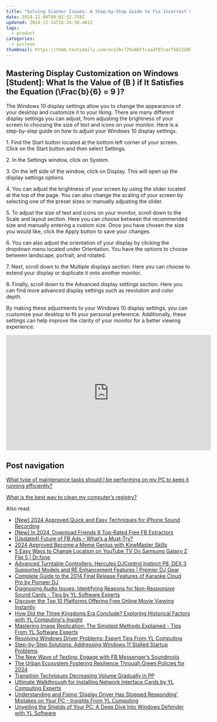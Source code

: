```yaml
---
title: "Solving Scanner Issues: A Step-by-Step Guide to Fix Incorrect Scans - YL Software Solutions"
date: 2024-12-08T00:02:32.758Z
updated: 2024-12-14T16:24:50.481Z
tags:
  - product
categories:
  - pcclean
thumbnail: https://thmb.techidaily.com/ece2bc720a8bffcaadf07cecfb821d8b916ae290e3a31814b743ae86fbbcc5dd.jpg
---
```


## Mastering Display Customization on Windows [Student]: What Is the Value of \(B \) if It Satisfies the Equation \(\Frac{b}{6} = 9 \)?

The Windows 10 display settings allow you to change the appearance of your desktop and customize it to your liking. There are many different display settings you can adjust, from adjusting the brightness of your screen to choosing the size of text and icons on your monitor. Here is a step-by-step guide on how to adjust your Windows 10 display settings. 

1\. Find the Start button located at the bottom left corner of your screen. Click on the Start button and then select Settings.

2\. In the Settings window, click on System.

3\. On the left side of the window, click on Display. This will open up the display settings options. 

4\. You can adjust the brightness of your screen by using the slider located at the top of the page. You can also change the scaling of your screen by selecting one of the preset sizes or manually adjusting the slider.

5\. To adjust the size of text and icons on your monitor, scroll down to the Scale and layout section. Here you can choose between the recommended size and manually entering a custom size. Once you have chosen the size you would like, click the Apply button to save your changes.

6\. You can also adjust the orientation of your display by clicking the dropdown menu located under Orientation. You have the options to choose between landscape, portrait, and rotated.

7\. Next, scroll down to the Multiple displays section. Here you can choose to extend your display or duplicate it onto another monitor.

8\. Finally, scroll down to the Advanced display settings section. Here you can find more advanced display settings such as resolution and color depth. 

By making these adjustments to your Windows 10 display settings, you can customize your desktop to fit your personal preference. Additionally, these settings can help improve the clarity of your monitor for a better viewing experience.

<!-- affiliate ads begin -->
<iframe width="560" height="315" src="https://www.youtube.com/embed/NTQGoOOiJzs?si=zbZwflEfXgBY3qbs" title="YouTube video player" frameborder="0" allow="accelerometer; autoplay; clipboard-write; encrypted-media; gyroscope; picture-in-picture; web-share" referrerpolicy="strict-origin-when-cross-origin" allowfullscreen></iframe>
<!-- affiliate ads end -->

## Post navigation

[What type of maintenance tasks should I be performing on my PC to keep it running efficiently?](https://tools.techidaily.com/pcclean/products/)

[What is the best way to clean my computer’s registry?](https://tools.techidaily.com/pcclean/products/)

<ins class="adsbygoogle"
     style="display:block"
     data-ad-format="autorelaxed"
     data-ad-client="ca-pub-7571918770474297"
     data-ad-slot="1223367746"></ins>

<ins class="adsbygoogle"
     style="display:block"
     data-ad-client="ca-pub-7571918770474297"
     data-ad-slot="8358498916"
     data-ad-format="auto"
     data-full-width-responsive="true"></ins>

<span class="atpl-alsoreadstyle">Also read:</span>
<div><ul>
<li><a href="https://screen-recording.techidaily.com/new-2024-approved-quick-and-easy-techniques-for-iphone-sound-recording/"><u>[New] 2024 Approved Quick and Easy Techniques for iPhone Sound Recording</u></a></li>
<li><a href="https://facebook-video-recording.techidaily.com/new-in-2024-download-friends-8-top-rated-free-fb-extractors/"><u>[New] In 2024, Download Friends 8 Top-Rated Free FB Extractors</u></a></li>
<li><a href="https://facebook-video-recording.techidaily.com/updated-future-of-fb-ads-whats-a-must-try/"><u>[Updated] Future of FB Ads – What’s a Must-Try?</u></a></li>
<li><a href="https://article-posts.techidaily.com/2024-approved-become-a-meme-genius-with-kinemaster-skills/"><u>2024 Approved Become a Meme Genius with KineMaster Skills</u></a></li>
<li><a href="https://location-fake.techidaily.com/5-easy-ways-to-change-location-on-youtube-tv-on-samsung-galaxy-z-flip-5-drfone-by-drfone-virtual-android/"><u>5 Easy Ways to Change Location on YouTube TV On Samsung Galaxy Z Flip 5 | Dr.fone</u></a></li>
<li><a href="https://win-updates.techidaily.com/advanced-turntable-controllers-hercules-djcontrol-instinct-p8-dex-3-supported-models-and-re-enhancement-features-premier-dj-gear/"><u>Advanced Turntable Controllers: Hercules DJControl Instinct P8, DEX 3 Supported Models and RE Enhancement Features | Premier DJ Gear</u></a></li>
<li><a href="https://win-updates.techidaily.com/complete-guide-to-the-2014-final-release-features-of-karaoke-cloud-pro-by-pioneer-dj/"><u>Complete Guide to the 2014 Final Release Features of Karaoke Cloud Pro by Pioneer DJ</u></a></li>
<li><a href="https://win-updates.techidaily.com/diagnosing-audio-issues-identifying-reasons-for-non-responsive-sound-cards-tips-by-yl-software-experts/"><u>Diagnosing Audio Issues: Identifying Reasons for Non-Responsive Sound Cards - Tips by YL Software Experts</u></a></li>
<li><a href="https://discover-hacks.techidaily.com/discover-the-top-10-platforms-offering-free-online-movie-viewing-instantly/"><u>Discover the Top 10 Platforms Offering Free Online Movie Viewing Instantly</u></a></li>
<li><a href="https://win-updates.techidaily.com/how-did-the-three-kingdoms-era-conclude-exploring-historical-factors-with-yl-computings-insight/"><u>How Did the Three Kingdoms Era Conclude? Exploring Historical Factors with YL Computing's Insight</u></a></li>
<li><a href="https://win-updates.techidaily.com/mastering-image-replication-the-simplest-methods-explained-tips-from-yl-software-experts/"><u>Mastering Image Replication: The Simplest Methods Explained - Tips From YL Software Experts</u></a></li>
<li><a href="https://win-updates.techidaily.com/resolving-windows-driver-problems-expert-tips-from-yl-computing/"><u>Resolving Windows Driver Problems: Expert Tips From YL Computing</u></a></li>
<li><a href="https://win-workspace.techidaily.com/step-by-step-solutions-addressing-windows-11-stalled-startup-problems/"><u>Step-by-Step Solutions: Addressing Windows 11 Stalled Startup Problems</u></a></li>
<li><a href="https://facebook.techidaily.com/the-new-wave-of-texting-engage-with-fb-messengers-soundmojis/"><u>The New Wave of Texting: Engage with FB Messenger’s Soundmojis</u></a></li>
<li><a href="https://facebook-video-share.techidaily.com/the-urban-ecosystem-fostering-resilience-through-green-policies-for-2024/"><u>The Urban Ecosystem Fostering Resilience Through Green Policies for 2024</u></a></li>
<li><a href="https://article-tips.techidaily.com/transition-techniques-decreasing-volume-gradually-in-pp/"><u>Transition Techniques Decreasing Volume Gradually in PP</u></a></li>
<li><a href="https://win-updates.techidaily.com/ultimate-walkthrough-for-installing-network-interface-cards-by-yl-computing-experts/"><u>Ultimate Walkthrough for Installing Network Interface Cards by YL Computing Experts</u></a></li>
<li><a href="https://win-updates.techidaily.com/understanding-and-fixing-display-driver-has-stopped-responding-mistakes-on-your-pc-insights-from-yl-computing/"><u>Understanding and Fixing 'Display Driver Has Stopped Responding' Mistakes on Your PC - Insights From YL Computing</u></a></li>
<li><a href="https://win-updates.techidaily.com/unveiling-the-shields-of-your-pc-a-deep-dive-into-windows-defender-with-yl-software/"><u>Unveiling the Shields of Your PC: A Deep Dive Into Windows Defender with YL Software</u></a></li>
</ul></div>

